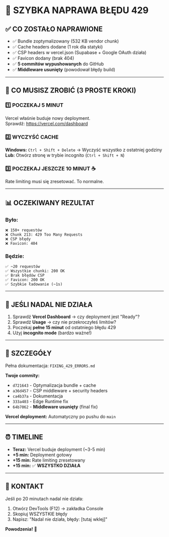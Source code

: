 # 🚨 SZYBKA NAPRAWA BŁĘDU 429

## ✅ CO ZOSTAŁO NAPRAWIONE

- ✅ Bundle zoptymalizowany (532 KB vendor chunk)
- ✅ Cache headers dodane (1 rok dla statyki)
- ✅ CSP headers w vercel.json (Supabase + Google OAuth działa)
- ✅ Favicon dodany (brak 404)
- ✅ **5 commitów wypushowanych** do GitHub
- ✅ **Middleware usunięty** (powodował błędy build)

---

## 🎯 CO MUSISZ ZROBIĆ (3 PROSTE KROKI)

### 1️⃣ POCZEKAJ 5 MINUT
Vercel właśnie buduje nowy deployment.  
Sprawdź: https://vercel.com/dashboard

### 2️⃣ WYCZYŚĆ CACHE
**Windows:** `Ctrl + Shift + Delete` → Wyczyść wszystko z ostatniej godziny  
**Lub:** Otwórz stronę w trybie incognito (`Ctrl + Shift + N`)

### 3️⃣ POCZEKAJ JESZCZE 10 MINUT ☕
Rate limiting musi się zresetować. To normalne.

---

## 📊 OCZEKIWANY REZULTAT

### Było:
```
❌ 150+ requestów
❌ Chunk 213: 429 Too Many Requests
❌ CSP błędy
❌ Favicon: 404
```

### Będzie:
```
✅ ~20 requestów
✅ Wszystkie chunki: 200 OK
✅ Brak błędów CSP
✅ Favicon: 200 OK
✅ Szybkie ładowanie (~1s)
```

---

## 🔧 JEŚLI NADAL NIE DZIAŁA

1. Sprawdź **Vercel Dashboard** → czy deployment jest "Ready"?
2. Sprawdź **Usage** → czy nie przekroczyłeś limitów?
3. Poczekaj **pełne 15 minut** od ostatniego błędu 429
4. Użyj **incognito mode** (bardzo ważne!)

---

## 📝 SZCZEGÓŁY

Pełna dokumentacja: `FIXING_429_ERRORS.md`

**Twoje commity:**
- `d721643` - Optymalizacja bundle + cache
- `a36d457` - CSP middleware + security headers  
- `ca4b37a` - Dokumentacja
- `333a403` - Edge Runtime fix
- `64b7062` - **Middleware usunięty** (final fix)

**Vercel deployment:** Automatyczny po pushu do `main`

---

## ⏰ TIMELINE

- **Teraz:** Vercel buduje deployment (~3-5 min)
- **+5 min:** Deployment gotowy
- **+15 min:** Rate limiting zresetowany
- **+15 min:** ✅ **WSZYSTKO DZIAŁA**

---

## 💬 KONTAKT

Jeśli po 20 minutach nadal nie działa:
1. Otwórz DevTools (F12) → zakładka Console
2. Skopiuj WSZYSTKIE błędy
3. Napisz: "Nadal nie działa, błędy: [tutaj wklej]"

**Powodzenia!** 🎉
